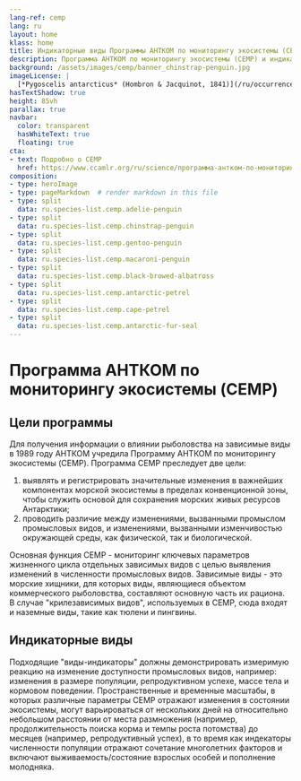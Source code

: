 ```yaml
---
lang-ref: cemp
lang: ru
layout: home
klass: home
title: Индикаторные виды Программы АНТКОМ по мониторингу экосистемы (CEMP)
description: Программа АНТКОМ по мониторингу экосистемы (CEMP) и индикаторные виды CEMP
background: /assets/images/cemp/banner_chinstrap-penguin.jpg
imageLicense: | 
  [*Pygoscelis antarcticus* (Hombron & Jacquinot, 1841)](/ru/occurrence/search?entity=3994320758), снятый в Антарктиде. Фото timhoffm (с лицензией http://creativecommons.org/licenses/by-nc/4.0/)  
hasTextShadow: true
height: 85vh
parallax: true
navbar:
  color: transparent
  hasWhiteText: true
  floating: true
cta:
- text: Подробно о CEMP
  href: https://www.ccamlr.org/ru/science/программа-антком-по-мониторингу-экосистемы-cemp
composition:
- type: heroImage
- type: pageMarkdown  # render markdown in this file
- type: split
  data: ru.species-list.cemp.adelie-penguin
- type: split
  data: ru.species-list.cemp.chinstrap-penguin
- type: split
  data: ru.species-list.cemp.gentoo-penguin
- type: split
  data: ru.species-list.cemp.macaroni-penguin
- type: split
  data: ru.species-list.cemp.black-browed-albatross
- type: split
  data: ru.species-list.cemp.antarctic-petrel
- type: split
  data: ru.species-list.cemp.cape-petrel
- type: split
  data: ru.species-list.cemp.antarctic-fur-seal
---
```


# Программа АНТКОМ по мониторингу экосистемы (CEMP)

## Цели программы

Для получения информации о влиянии рыболовства на зависимые виды в 1989 году АНТКОМ учредила Программу АНТКОМ по мониторингу экосистемы (CEMP). Программа CEMP преследует две цели:
1. выявлять и регистрировать значительные изменения в важнейших компонентах морской экосистемы в пределах конвенционной зоны, чтобы служить основой для сохранения морских живых ресурсов Антарктики;
2. проводить различие между изменениями, вызванными промыслом промысловых видов, и изменениями, вызванными изменчивостью окружающей среды, как физической, так и биологической.

Основная функция CEMP - мониторинг ключевых параметров жизненного цикла отдельных зависимых видов с целью выявления изменений в численности промысловых видов. Зависимые виды - это морские хищники, для которых виды, являющиеся объектом коммерческого рыболовства, составляют основную часть их рациона. В случае "крилезависимых видов", используемых в CEMP, сюда входят и наземные виды, такие как тюлени и пингвины.

## Индикаторные виды

Подходящие "виды-индикаторы" должны демонстрировать измеримую реакцию на изменение доступности промысловых видов, например: изменения в размере популяции, репродуктивном успехе, массе тела и кормовом поведении. 
Пространственные и временные масштабы, в которых различные параметры CEMP отражают изменения в состоянии экосистемы, могут варьироваться от нескольких дней на относительно небольшом расстоянии от места размножения (например, продолжительность поиска корма и темпы роста потомства) до месяцев (например, репродуктивный успех), в то время как индекаторы численности популяции отражают сочетание многолетних факторов и включают выживаемость/состояние взрослых особей и пополнение молодняка.
